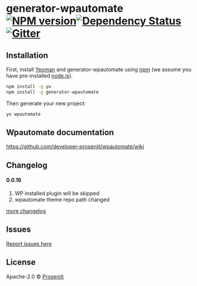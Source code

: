 # generator-wpautomate [![NPM version][npm-image]][npm-url][![Dependency Status][daviddm-image]][daviddm-url][![Gitter](https://badges.gitter.im/developer-prosenjit/generator-wpautomate.svg)](https://gitter.im/developer-prosenjit/generator-wpautomate?utm_source=badge&utm_medium=badge&utm_campaign=pr-badge)
> 

## Installation

First, install [Yeoman](http://yeoman.io) and generator-wpautomate using [npm](https://www.npmjs.com/) (we assume you have pre-installed [node.js](https://nodejs.org/)).

```bash
npm install -g yo
npm install -g generator-wpautomate
```

Then generate your new project:

```bash
yo wpautomate
```

## Wpautomate documentation
https://github.com/developer-prosenjit/wpautomate/wiki

## Changelog

#### 0.0.16
1. WP  installed plugin will be skipped 
2. wpautomate theme repo path changed

[more changelog](https://github.com/developer-prosenjit/generator-wpautomate/blob/master/changelog.md)

## Issues
[Report issues here](https://github.com/developer-prosenjit/generator-wpautomate/issues)

## License

Apache-2.0 © [Prosenjit]()


[npm-image]: https://badge.fury.io/js/generator-wpautomate.svg
[npm-url]: https://npmjs.org/package/generator-wpautomate
[travis-image]: https://travis-ci.org/developer-prosenjit/generator-wpautomate.svg?branch=master
[travis-url]: https://travis-ci.org/developer-prosenjit/generator-wpautomate
[daviddm-image]: https://david-dm.org/developer-prosenjit/generator-wpautomate.svg?theme=shields.io
[daviddm-url]: https://david-dm.org/developer-prosenjit/generator-wpautomate

